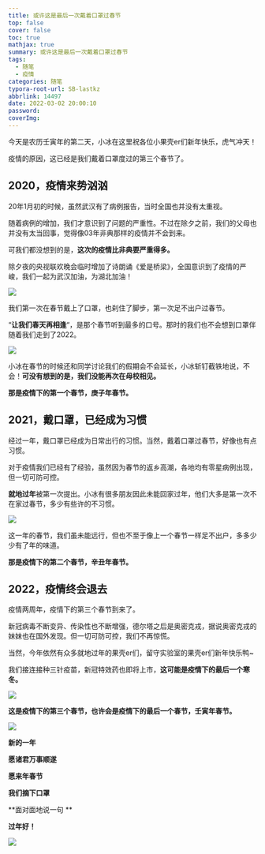 ```yaml
---
title: 或许这是最后一次戴着口罩过春节
top: false
cover: false
toc: true
mathjax: true
summary: 或许这是最后一次戴着口罩过春节
tags:
  - 随笔
  - 疫情
categories: 随笔
typora-root-url: SB-lastkz
abbrlink: 14497
date: 2022-03-02 20:00:10
password:
coverImg:
---
```




 





今天是农历壬寅年的第二天，小冰在这里祝各位小果壳er们新年快乐，虎气冲天！



疫情的原因，这已经是我们戴着口罩度过的第三个春节了。



##  **2020，疫情来势汹汹** 



20年1月初的时候，虽然武汉有了病例报告，当时全国也并没有太重视。



随着病例的增加，我们才意识到了问题的严重性。不过在除夕之前，我们的父母也并没有太当回事，觉得像03年非典那样的疫情并不会到来。



可我们都没想到的是，**这次的疫情比非典要严重得多。**



除夕夜的央视联欢晚会临时增加了诗朗诵《爱是桥梁》，全国意识到了疫情的严峻，我们一起为武汉加油，为湖北加油！



![](640-16462246413131.png)



我们第一次在春节戴上了口罩，也刹住了脚步，第一次足不出户过春节。



“**让我们春天再相逢**“，是那个春节听到最多的口号。那时的我们也不会想到口罩伴随着我们走到了2022。





![](640-16462246413132.png)



小冰在春节的时候还和同学讨论我们的假期会不会延长，小冰斩钉截铁地说，不会！**可没有想到的是，我们没能再次在母校相见。**

 

**那是疫情下的第一个春节，庚子年春节。**



##  **2021，戴口罩，已经成为习惯** 



经过一年，戴口罩已经成为日常出行的习惯。当然，戴着口罩过春节，好像也有点习惯。



对于疫情我们已经有了经验，虽然因为春节的返乡高潮，各地均有零星病例出现，但一切可防可控。



**就地过年**被第一次提出。小冰有很多朋友因此未能回家过年，他们大多是第一次不在家过春节，多少有些许的不习惯。



![](640-16462246413133.jpeg)



这一年的春节，我们虽未能远行，但也不至于像上一个春节一样足不出户，多多少少有了年的味道。



**那是疫情下的第二个春节，辛丑年春节。**



##  **2022，疫情终会退去** 



疫情两周年，疫情下的第三个春节到来了。



新冠病毒不断变异、传染性也不断增强，德尔塔之后是奥密克戎，据说奥密克戎的妹妹也在国外发现。但一切可防可控，我们不再惊慌。



当然，今年依然有众多就地过年的果壳er们，留守实验室的果壳er们新年快乐鸭~



我们接连接种三针疫苗，新冠特效药也即将上市，**这可能是疫情下的最后一个寒冬。**



![](640-16462246413134.jpeg)



**这是疫情下的第三个春节，也许会是疫情下的最后一个春节，壬寅年春节。**



![](640-16462246413135.gif)



**新的一年**

**愿诸君万事顺遂**

**愿来年春节**

**我们摘下口罩**

**面对面地说一句
**

**过年好！**



![](image-20220302203952557.png)
